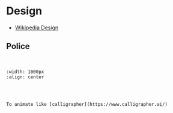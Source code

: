 #  Design

- [Wikipedia Design](https://alexhollender.com/wikipedia-2023-redesign)


## Police

<br>

```{image} ../_static/SVG_files/science-2a.svg
:width: 1000px
:align: center
```

<br>

```{note}

To animate like [calligrapher](https://www.calligrapher.ai/)

```